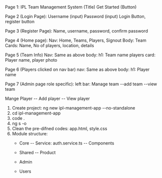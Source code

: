 Page 1:
    IPL Team Management System (Title)
    Get Started (Button)

Page 2 (Login Page):
    Username (input)
    Password (input)
    Login Button, register button

Page 3 (Register Page):
    Name, username, password, confirm password

Page 4 (Home page):
    Nav: Home, Teams, Players, Signout
    Body: Team Cards: Name, No of players, location, details

Page 5 (Team Info)
Nav: Same as above
body:
h1: Team name
players card: Player name, player photo

Page 6 (Players clicked on nav bar)
nav: Same as above
body:
h1: Player name


Page 7 (Admin page role specific):
left bar:
Manage team
--add team
--view team

Mange Player
-- Add player
-- View player




1. Create project: ng new ipl-management-app --no-standalone
2. cd ipl-management-app
3. code .
4. ng s -o
5. Clean the pre-difned codes: app.html, style.css
6. Module structure:
    - Core
        -- Service: auth.service.ts
        -- Components
    - Shared
        -- Product

    - Admin
    - Users